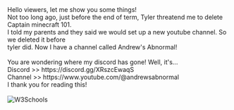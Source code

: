 <!DOCTYPE html>
<html>
<head>
<title>Andrew's Abnormal</title>
</head>
<body>
  Hello viewers, let me show you some things!<br />
  <Hello>
    Not too long ago, just before the end of term, Tyler threatend me to delete Captain minecraft 101.<br />
    I told my parents and they said we would set up a new youtube channel. So we deleted it before <br />
    tyler did. Now I have a channel called Andrew's Abnormal!<br /><br />
  </Hello>
  You are wondering where my discord has gone! Well, it's...<br />
  <Links>
    Discord >> https://discord.gg/XRszcEwaqS <br />
    Channel >> https://www.youtube.com/@andrewsabnormal <br />
  </Links>
  I thank you for reading this! <br /><br />
</body>
<img border="0" alt="W3Schools" src="https://cdn.discordapp.com/icons/1049204922228408380/65f5287f00e3fc8f6b2532bd2c180971.webp?size=100">
</html>
